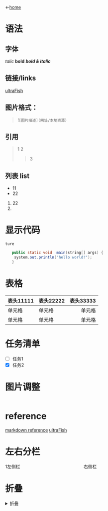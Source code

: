 ←[home](../README.md)

# 语法
## 字体
  *talic*
  **bold**
  ***bold & italic***
## 链接/links
  [ultraFish](https://ultrafish.io/post/take-note-by-markdown/)
## 图片格式：
  > !`[图片描述](网址/本地资源)`
## 引用
  > 1
  > 2
  >> 3
## 列表 list
  - 11
  - 22
  1. 22
  2. 
# 显示代码
`ture`
``` java
   public static void  main(string[] args) {
    system.out.println("hello world!");
   }
```
# 表格
| 表头11111 | 表头22222 | 表头33333 |
| ------- | :------ | ------: |
| 单元格     | 单元格     |     单元格 |
| 单元格     | 单元格     |     单元格 |
# 任务清单
 - [ ] 任务1
 - [x] 任务2

# 图片调整
<img scr="![alt text](../assets/guidelines.png)" width="50%"></img>
# reference
[markdown reference](https://commonmark.org/help/)
[ultraFish](https://ultrafish.io/post/take-note-by-markdown/)

# 左右分栏
<div style = "display: flex;">
  <div style="width: 50%">
  1左侧栏
  </div>
  <div stlye="width:50%">
  右侧栏
  </div>
</div>

# 折叠
<details>
<summary>折叠</summary>
xxx
</details>

